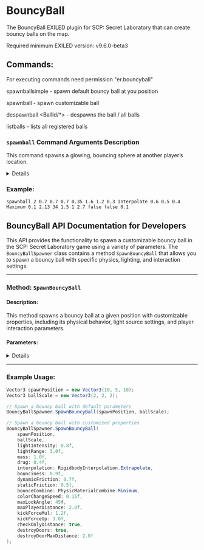 # BouncyBall
The BouncyBall EXILED plugin for SCP: Secret Laboratory that can create bouncy balls on the map.

Required minimum EXILED version: v9.6.0-beta3

## Commands:
For executing commands need permission "er.bouncyball"

spawnballsimple - spawn default bouncy ball at you position

spawnball - spawn customizable ball

despawnball <BallId/*> - despawns the ball / all balls

listballs - lists all registered balls


### `spawnball` Command Arguments Description

This command spawns a glowing, bouncing sphere at another player’s location.

<details>

1. **PlayerId**  
   - The numeric ID of the player whose position the ball will appear at.  
   - *Example:* `2`  

2. **SizeX**  
   - How wide the ball is, left to right. Bigger numbers make a wider ball.  
   - *Example:* `1.5`  

3. **SizeY**  
   - How tall the ball is, bottom to top. Bigger numbers make a taller ball.  
   - *Example:* `1.5`  

4. **SizeZ**  
   - How deep the ball is, front to back. Bigger numbers make a deeper ball.  
   - *Example:* `1.5`  

5. **LightIntensity**  
   - How bright the ball’s glow is. Higher values make it shine more.  
   - *Example:* `0.35`  

6. **LightRange**  
   - How far the glow reaches around the ball. Larger values light up more area.  
   - *Example:* `1.6`  

7. **Mass**  
   - How heavy the ball feels when it bounces and rolls. Larger values make it heavier.  
   - *Example:* `0.8`  

8. **Drag**  
   - How quickly the ball slows down in the air. Higher values make it lose speed faster.  
   - *Example:* `0.3`  

9. **Interpolation**  
   - How the game smooths the ball’s motion between updates. Options:  
     - `None` – no smoothing  
     - `Interpolate` – smooth movement  
     - `Extrapolate` – predict fast movement  
   - *Example:* `Interpolate`  

10. **Bounciness**  
    - How springy the ball is when it hits something. Higher values make it bounce higher.  
    - *Example:* `0.6`  

11. **DynamicFriction**  
    - How much the ball resists sliding once it’s moving. Higher values slow sliding more.  
    - *Example:* `0.6`  

12. **StaticFriction**  
    - How much the ball resists starting to slide from a standstill. Higher values make it harder to push.  
    - *Example:* `0.4`  

13. **BounceCombine**  
    - How the ball’s springiness mixes with what it hits. Options:  
      - `Average` – take the average  
      - `Minimum` – use the lowest value  
      - `Multiply` – multiply both values  
      - `Maximum` – use the highest value  
    - *Example:* `Maximum`  

14. **ChangeSpeed**  
    - How fast the ball’s color shifts through the rainbow. Bigger numbers cycle faster.  
    - *Example:* `0.1`  

15. **VerticalDivider**  
    - Shapes how steeply you must look up or down to kick the ball. Larger numbers make the vertical view requirement more strict.  
    - *Example:* `2.13`  

16. **MaxAngle**  
    - How far to the side you can look and still kick the ball. Measured in degrees from straight ahead.  
    - *Example:* `34`  

17. **MaxDistance**  
    - How close you must be to the ball to kick it. Larger values let you kick from farther away.  
    - *Example:* `1.5`  

18. **KickForceMul**  
    - How much your kick strength is multiplied. Higher values send the ball flying faster.  
    - *Example:* `1.0`  

19. **KickForceUp**  
    - How much of your kick lifts the ball into the air. Higher values give it more vertical pop.  
    - *Example:* `2.7`  

20. **CheckOnlyDistance**  
    - If `true`, the ball ignores viewing angle and only checks if you’re close enough to kick.  
    - *Example:* `false`  

21. **DestroyDoors**  
    - If `true`, a fast-moving ball can break open doors it hits.  
    - *Example:* `false`  

22. **DestroyMaxDistance**  
    - How far ahead of the ball it can break doors. Larger values let it hit doors from farther away.  
    - *Example:* `0.5`  
</details>


### Example:
`spawnball 2 0.7 0.7 0.7 0.35 1.6 1.2 0.3 Interpolate 0.6 0.5 0.4 Maximum 0.1 2.13 34 1.5 1 2.7 false false 0.1`

## BouncyBall API Documentation for Developers

This API provides the functionality to spawn a customizable bouncy ball in the SCP: Secret Laboratory game using a variety of parameters. The `BouncyBallSpawner` class contains a method `SpawnBouncyBall` that allows you to spawn a bouncy ball with specific physics, lighting, and interaction settings.

---

### Method: `SpawnBouncyBall`

#### Description:
This method spawns a bouncy ball at a given position with customizable properties, including its physical behavior, light source settings, and player interaction parameters.

#### Parameters:
<details>
1. **`position`** (`Vector3`)
   - **Description**: The world position where the bouncy ball will be spawned.
   - **Example**: `new Vector3(10, 5, 10)`

2. **`scale`** (`Vector3`)
   - **Description**: The scale of the ball. This defines its size along the X, Y, and Z axes. 
   - **Example**: `new Vector3(2, 2, 2)`

3. **`lightIntensity`** (`float` - Default: `0.35f`)
   - **Description**: The intensity of the ball's light source. A higher value will make the light brighter.
   - **Example**: `0.7f`

4. **`lightRange`** (`float` - Default: `1.6f`)
   - **Description**: The range of the ball's light. A larger value will make the light cover a wider area.
   - **Example**: `5.0f`

5. **`mass`** (`float` - Default: `0.8f`)
   - **Description**: The mass of the ball, affecting how heavy it feels and how it interacts with forces like gravity.
   - **Example**: `1.2f`

6. **`drag`** (`float` - Default: `0.3f`)
   - **Description**: The drag (air resistance) affecting the ball's movement. A higher value will slow the ball down more quickly.
   - **Example**: `0.5f`

7. **`interpolation`** (`RigidbodyInterpolation` - Default: `RigidbodyInterpolation.Interpolate`)
   - **Description**: The interpolation mode for the Rigidbody, which controls how the ball's movement is smoothed. Options:
     - `None`: No smoothing.
     - `Interpolate`: Smooths the movement.
     - `Extrapolate`: Predicts the ball's position.
   - **Example**: `RigidbodyInterpolation.Interpolate`

8. **`bounciness`** (`float` - Default: `0.6f`)
   - **Description**: How bouncy the ball is. A higher value will make the ball bounce higher.
   - **Example**: `0.8f`

9. **`dynamicFriction`** (`float` - Default: `0.6f`)
   - **Description**: The amount of friction when the ball is moving. A higher value means the ball will slow down faster.
   - **Example**: `0.7f`

10. **`staticFriction`** (`float` - Default: `0.4f`)
    - **Description**: The friction when the ball is stationary. A higher value makes it harder to start moving.
    - **Example**: `0.5f`

11. **`bounceCombine`** (`PhysicMaterialCombine` - Default: `PhysicMaterialCombine.Maximum`)
    - **Description**: Determines how the bounciness is combined with the surface material. Options:
      - `Average`: Uses an average value.
      - `Minimum`: Uses the lower value.
      - `Multiply`: Multiplies both values.
      - `Maximum`: Uses the higher value.
    - **Example**: `PhysicMaterialCombine.Multiply`

12. **`colorChangeSpeed`** (`float` - Default: `0.1f`)
    - **Description**: The speed at which the ball's color changes over time.
    - **Example**: `0.2f`

13. **`screenVerticalDiv`** (`float` - Default: `2.13f`)
    - **Description**: A value used to adjust how the ball reacts based on the player's vertical angle of view.
    - **Example**: `2.5f`

14. **`maxLookAngle`** (`float` - Default: `34f`)
    - **Description**: The maximum angle of the player's view that will still allow interaction with the ball.
    - **Example**: `40f`

15. **`maxPlayerDistance`** (`float` - Default: `1.5f`)
    - **Description**: The maximum distance at which a player can interact with the ball.
    - **Example**: `2.0f`

16. **`kickForceMul`** (`float` - Default: `1f`)
    - **Description**: Multiplies the force applied when a player kicks the ball. A higher value makes the ball move faster when kicked.
    - **Example**: `1.5f`

17. **`kickForceUp`** (`float` - Default: `2.7f`)
    - **Description**: The upward force applied to the ball when it is kicked. A higher value makes the ball fly higher.
    - **Example**: `3.0f`

18. **`checkOnlyDistance`** (`bool` - Default: `false`)
    - **Description**: If set to `true`, the ball’s interaction with players will only be based on distance, without considering angle.
    - **Example**: `true`

19. **`destroyDoors`** (`bool` - Default: `false`)
    - **Description**: Whether or not the ball can destroy doors upon collision.
    - **Example**: `true`

20. **`destroyDoorMaxDistance`** (`float` - Default: `1f`)
    - **Description**: The maximum distance at which the ball can destroy doors when it collides with them.
    - **Example**: `2.0f`
</details>

---

### Example Usage:

```csharp
Vector3 spawnPosition = new Vector3(10, 5, 10);
Vector3 ballScale = new Vector3(2, 2, 2);

// Spawn a bouncy ball with default parameters
BouncyBallSpawner.SpawnBouncyBall(spawnPosition, ballScale);

// Spawn a bouncy ball with customized properties
BouncyBallSpawner.SpawnBouncyBall(
    spawnPosition,
    ballScale,
    lightIntensity: 0.8f,
    lightRange: 3.0f,
    mass: 1.0f,
    drag: 0.4f,
    interpolation: RigidbodyInterpolation.Extrapolate,
    bounciness: 0.9f,
    dynamicFriction: 0.7f,
    staticFriction: 0.5f,
    bounceCombine: PhysicMaterialCombine.Minimum,
    colorChangeSpeed: 0.15f,
    maxLookAngle: 45f,
    maxPlayerDistance: 2.0f,
    kickForceMul: 1.2f,
    kickForceUp: 3.0f,
    checkOnlyDistance: true,
    destroyDoors: true,
    destroyDoorMaxDistance: 2.0f
);
```
